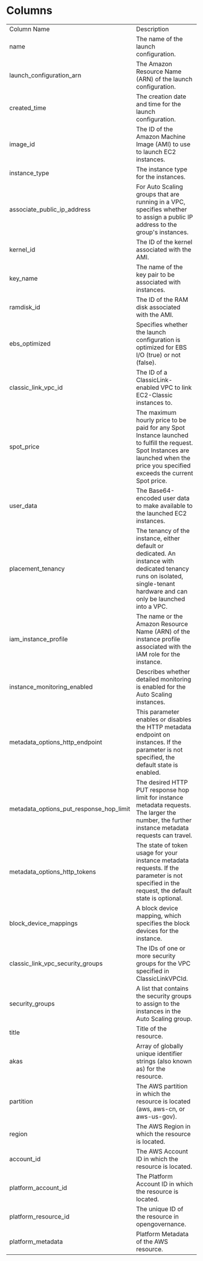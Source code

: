 # Columns  

<table>
	<tr><td>Column Name</td><td>Description</td></tr>
	<tr><td>name</td><td>The name of the launch configuration.</td></tr>
	<tr><td>launch_configuration_arn</td><td>The Amazon Resource Name (ARN) of the launch configuration.</td></tr>
	<tr><td>created_time</td><td>The creation date and time for the launch configuration.</td></tr>
	<tr><td>image_id</td><td>The ID of the Amazon Machine Image (AMI) to use to launch EC2 instances.</td></tr>
	<tr><td>instance_type</td><td>The instance type for the instances.</td></tr>
	<tr><td>associate_public_ip_address</td><td>For Auto Scaling groups that are running in a VPC, specifies whether to assign a public IP address to the group&#39;s instances.</td></tr>
	<tr><td>kernel_id</td><td>The ID of the kernel associated with the AMI.</td></tr>
	<tr><td>key_name</td><td>The name of the key pair to be associated with instances.</td></tr>
	<tr><td>ramdisk_id</td><td>The ID of the RAM disk associated with the AMI.</td></tr>
	<tr><td>ebs_optimized</td><td>Specifies whether the launch configuration is optimized for EBS I/O (true) or not (false).</td></tr>
	<tr><td>classic_link_vpc_id</td><td>The ID of a ClassicLink-enabled VPC to link EC2-Classic instances to.</td></tr>
	<tr><td>spot_price</td><td>The maximum hourly price to be paid for any Spot Instance launched to fulfill the request. Spot Instances are launched when the price you specified exceeds the current Spot price.</td></tr>
	<tr><td>user_data</td><td>The Base64-encoded user data to make available to the launched EC2 instances.</td></tr>
	<tr><td>placement_tenancy</td><td>The tenancy of the instance, either default or dedicated. An instance with dedicated tenancy runs on isolated, single-tenant hardware and can only be launched into a VPC.</td></tr>
	<tr><td>iam_instance_profile</td><td>The name or the Amazon Resource Name (ARN) of the instance profile associated with the IAM role for the instance.</td></tr>
	<tr><td>instance_monitoring_enabled</td><td>Describes whether detailed monitoring is enabled for the Auto Scaling instances.</td></tr>
	<tr><td>metadata_options_http_endpoint</td><td>This parameter enables or disables the HTTP metadata endpoint on instances. If the parameter is not specified, the default state is enabled.</td></tr>
	<tr><td>metadata_options_put_response_hop_limit</td><td>The desired HTTP PUT response hop limit for instance metadata requests. The larger the number, the further instance metadata requests can travel.</td></tr>
	<tr><td>metadata_options_http_tokens</td><td>The state of token usage for your instance metadata requests. If the parameter is not specified in the request, the default state is optional.</td></tr>
	<tr><td>block_device_mappings</td><td>A block device mapping, which specifies the block devices for the instance.</td></tr>
	<tr><td>classic_link_vpc_security_groups</td><td>The IDs of one or more security groups for the VPC specified in ClassicLinkVPCId.</td></tr>
	<tr><td>security_groups</td><td>A list that contains the security groups to assign to the instances in the Auto Scaling group.</td></tr>
	<tr><td>title</td><td>Title of the resource.</td></tr>
	<tr><td>akas</td><td>Array of globally unique identifier strings (also known as) for the resource.</td></tr>
	<tr><td>partition</td><td>The AWS partition in which the resource is located (aws, aws-cn, or aws-us-gov).</td></tr>
	<tr><td>region</td><td>The AWS Region in which the resource is located.</td></tr>
	<tr><td>account_id</td><td>The AWS Account ID in which the resource is located.</td></tr>
	<tr><td>platform_account_id</td><td>The Platform Account ID in which the resource is located.</td></tr>
	<tr><td>platform_resource_id</td><td>The unique ID of the resource in opengovernance.</td></tr>
	<tr><td>platform_metadata</td><td>Platform Metadata of the AWS resource.</td></tr>
</table>